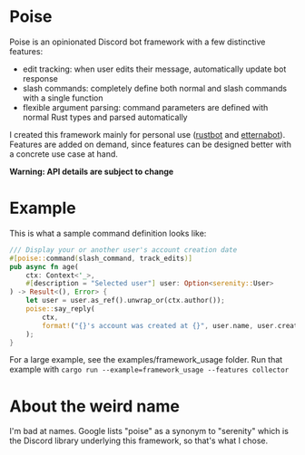 # Poise
Poise is an opinionated Discord bot framework with a few distinctive features:
- edit tracking: when user edits their message, automatically update bot response 
- slash commands: completely define both normal and slash commands with a single function
- flexible argument parsing: command parameters are defined with normal Rust types and parsed automatically

I created this framework mainly for personal use ([rustbot](https://github.com/kangalioo/rustbot) and [etternabot](https://github.com/kangalioo/etternabot)). Features are added on demand, since features can be designed better with a concrete use case at hand.

**Warning: API details are subject to change**

# Example
This is what a sample command definition looks like:
```rust
/// Display your or another user's account creation date
#[poise::command(slash_command, track_edits)]
pub async fn age(
    ctx: Context<'_>,
    #[description = "Selected user"] user: Option<serenity::User>
) -> Result<(), Error> {
    let user = user.as_ref().unwrap_or(ctx.author());
    poise::say_reply(
        ctx,
        format!("{}'s account was created at {}", user.name, user.created_at())
    );
}
```

For a large example, see the examples/framework_usage folder. Run that example with
`cargo run --example=framework_usage --features collector`

# About the weird name
I'm bad at names. Google lists "poise" as a synonym to "serenity" which is the Discord library
underlying this framework, so that's what I chose.
